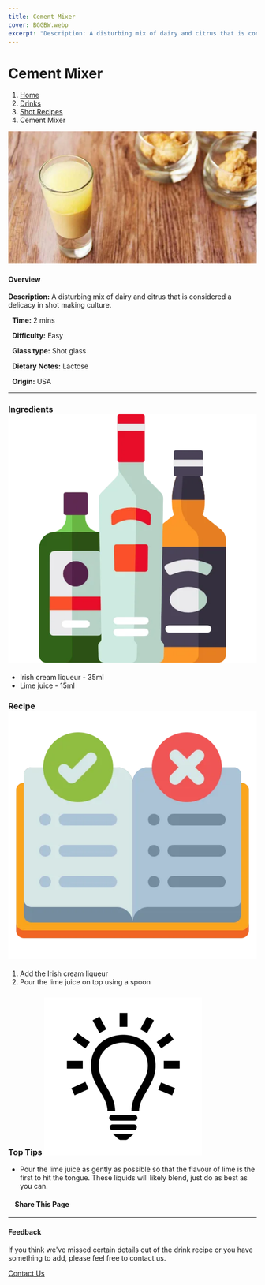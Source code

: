 ```yaml
---
title: Cement Mixer
cover: BGGBW.webp
excerpt: "Description: A disturbing mix of dairy and citrus that is considered a delicacy in shot making culture."
---
```


# Cement Mixer

1.  [Home](/)
2.  [Drinks](drinks)
3.  [Shot Recipes](drinks/shotrecipes)
4.  Cement Mixer

![](/images/cementmixer.webp)

#### Overview

**Description:** A disturbing mix of dairy and citrus that is considered a delicacy in shot making culture.

  **Time:** 2 mins

  **Difficulty:** Easy

  **Glass type:** Shot glass

  **Dietary Notes:** Lactose

  **Origin:** USA

* * *

### Ingredients ![target](/images/liquor.webp)

-   Irish cream liqueur - 35ml
-   Lime juice - 15ml

### Recipe ![target](/images/rules.webp)

1.  Add the Irish cream liqueur
2.  Pour the lime juice on top using a spoon

### Top Tips ![target](/images/lightbulb.webp)

-   Pour the lime juice as gently as possible so that the flavour of lime is the first to hit the tongue. These liquids will likely blend, just do as best as you can.

####     Share This Page

[](https://www.facebook.com/sharer/sharer.php?u=beergogglegames.co.uk/Drinks/ShotRecipes/cementmixer)[](https://www.instagram.com/direct/new/)[](https://twitter.com/intent/tweet?url=beergogglegames.co.uk/Drinks/ShotRecipes/cementmixer)

* * *

#### Feedback

If you think we've missed certain details out of the drink recipe or you have something to add, please feel free to contact us.

  
  
  
[Contact Us](contact)
